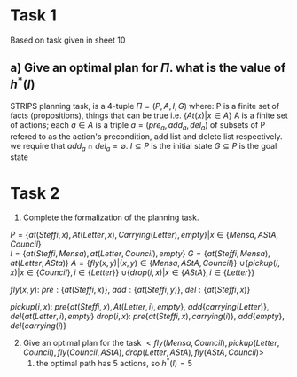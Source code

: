 


# Task 1 
Based on task given in sheet 10

## a) Give an optimal plan for $\Pi$. what is the value of $h^*(I)$ 

STRIPS planning task, is a 4-tuple $\Pi = (P,A,I,G)$ where:
P is a finite set of facts (propositions), things that can be true i.e. $\{At(x) | x \in A\}$ 
A is a finite set of actions; each $a \in A$ is a triple $a = (pre_a,add_a,del_a)$ of subsets of P refered to as the action's precondition, add list and delete list respectively. we require that $add_a \cap del_a = \emptyset$. 
$I \subseteq P$ is the initial state
$G \subseteq P$ is the goal state




# Task 2 

1. Complete the formalization of the planning task. 

$P = \{at(Steffi,x), At(Letter,x),Carrying(Letter),empty\} | x \in \{Mensa, AStA, Council\}$  
$I = \{at(Steffi,Mensa),at(Letter,Council),empty\}$
$G = \{at(Steffi,Mensa),at(Letter,ASta)\}$
$A = \{fly(x,y)|(x,y) \in \{Mensa,AStA,Council\}\}$
	$\cup \{pickup(i,x)| x \in \{Council\}, i \in \{Letter\}\}$
	$\cup \{drop(i,x)| x \in \{AStA\}, i \in \{Letter\}\}$

$fly(x,y):$ 
	$pre:\{at(Steffi,x)\}$,
	$add:\{at(Steffi,y)\}$,
	$del:\{at(Steffi,x)\}$
	
$pickup(i,x):$
	$pre\{at(Steffi,x),At(Letter,i),empty\},$
	$add\{carrying(Letter)\},$
	$del\{at(Letter,i),empty\}$
$drop(i,x):$
	$pre\{at(Steffi,x),carrying(i)\},$
	$add\{empty\},$
	$del\{carrying(i)\}$

2. Give an optimal plan for the task
$<fly(Mensa,Council),pickup(Letter,Council),fly(Council,AStA),drop(Letter,AStA),fly(AStA,Council)>$
	1. the optimal path has 5 actions, so $h^*(I)=5$
	